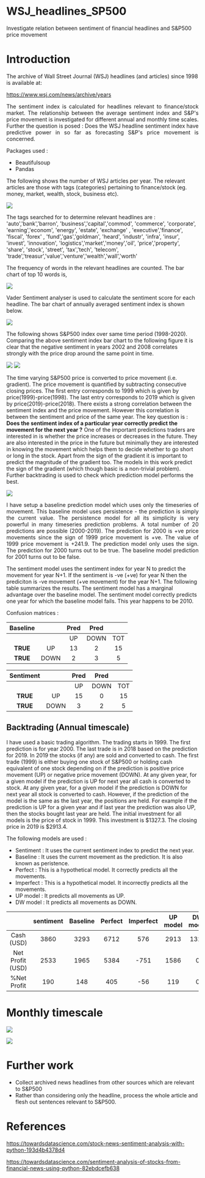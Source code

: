 # WSJ_headlines_SP500
Investigate relation between sentiment of financial headlines and S&amp;P500 price movement

# Introduction

The archive of Wall Street Journal (WSJ) headlines (and articles) since 1998 is available at:

https://www.wsj.com/news/archive/years

<p align="justify">
The sentiment index is calculated for headlines relevant to finance/stock market. The relationship between the average sentiment index and S&P's price movement is investigated for different annual and monthly time scales. Further the question is posed : Does the WSJ headline sentiment index have predictive power in so far as forecasting S&P's price movement is concerned.
</p>

Packages used :
* Beautifulsoup
* Pandas

The following shows the number of WSJ articles per year. The relevant articles are those with tags (categories) pertaining to finance/stock (eg. money, market, wealth, stock, business etc).

![](images/narticles_WSJ.png)

The tags searched for to determine relevant headlines are :
'auto','bank','barron', 'business','capital','commod', 'commerce', 'corporate', 'earning','econom', 'energy', 'estate',
'exchange' , 'executive','finance', 'fiscal', 'forex' , 'fund','gas','goldman', 'heard', 'industr', 'infra', 'insur', 'invest', 'innovation',
'logistics','market','money','oil', 'price','property', 'share', 'stock', 'street', 'tax','tech', 'telecom',
'trade','treasur','value','venture','wealth','wall','worth'


The frequency of words in the relevant headlines are counted. The bar chart of top 10 words is,

![](images/freq_topwords_headlines.png)

Vader Sentiment analyser is used to calculate the sentiment score for each headline. The bar chart of annually averaged sentiment index is shown below.

![](images/annual_WSJ_sentiment.png)

The following shows S&P500 index over same time period (1998-2020). Comparing the above sentiment index bar chart to the following figure it is clear that the negative sentiment in years 2002 and 2008 correlates strongly with the price drop around the same point in time.

![](images/SP500_daily_close.png)   ![](images/annual_average_sp500.png)


The time varying S&P500 price is converted to price movement (i.e. gradient). The price movement is quantified by subtracting consecutive closing prices. The first entry corresponds to 1999 which is given by price(1999)-price(1998). The last entry corresponds to 2019 which is given by price(2019)-price(2018). 
There exists a strong correlation between the sentiment index and the price movement. However this correlation is between the sentiment and price of the same year. The key question is : **Does the sentiment index of a particular year correctly predict the movement for the next year ?** One of the important predictions traders are interested in is whether the price increases or decreases in the future. They are also interested in the price in the future but minimally they are interested in knowing the movement which helps them to decide whether to go short or long in the stock. Apart from the sign of the gradient it is important to predict the magnitude of the gradient too. The models in this work predict the sign of the gradient (which though basic is a non-trivial problem). Further backtrading is used to check which prediction model performs the best.

![](images/sentiment_price.png) 

<p align="justify">
I have setup a baseline prediction model which uses only the timeseries of movement. This baseline model uses persistence - the prediction is simply the current value. The persistence model for all its simplicity is very powerful in many timeseries prediction problems. A total number of 20 predictions are possible (2000-2019). The prediction for 2000 is +ve price movements since the sign of 1999 price movement is +ve. The value of 1999 price movement is +241.9. The prediction model only uses the sign. The prediction for 2000 turns out to be true. The baseline model prediction for 2001 turns out to be false.

The sentiment model uses the sentiment index for year N to predict the movement for year N+1. If the sentiment is -ve (+ve) for year N then the prediciton is -ve movement (+ve movement) for the year N+1. The following table summarizes the results. The sentiment model has a marginal advantage over the baseline model. The sentiment model correctly predicts one year for which the baseline model fails. This year happens to be 2010.
</p>

Confusion matrices :

|Baseline |     |Pred|Pred |    | 
|:-------:|:---:|:--:|:--:|:--:|
|         |     | UP |DOWN|TOT | 
|**TRUE** |UP   | 13 |  2 |15  |
|**TRUE** |DOWN |  2 |  3 | 5  |

|Sentiment|     |Pred|Pred|    | 
|:-------:|:---:|:--:|:--:|:--:|
|         |     | UP |DOWN|TOT | 
|**TRUE** |UP   | 15 |  0 |15  |
|**TRUE** |DOWN |  3 |  2 | 5  |

## Backtrading (Annual timescale)

I have used a basic trading algorithm. The trading starts in 1999. The first prediction is for year 2000. The last trade is in 2018 based on the prediction for 2019. In 2019 the stocks (if any) are sold and converted to cash. The first trade (1999) is either buying one stock of S&P500 or holding cash equivalent of one stock depending on if the prediction is positive price movement (UP) or negative price movement (DOWN). At any given year, for a given model if the prediction is UP for next year all cash is converted to stock. At any given year, for a given model if the prediction is DOWN for next year all stock is converted to cash. However, if the prediction of the model is the same as the last year, the positions are held. For example if the prediction is UP for a given year and if last year the prediction was also UP, then the stocks bought last year are held. The initial investment for all models is the price of stock in 1999. This investment is $1327.3. The closing price in 2019 is $2913.4.

The following models are used :
* Sentiment : It uses the current sentiment index to predict the next year.
* Baseline :  It uses the current movement as the prediction. It is also known as peristence.
* Perfect  :  This is a hypothetical model. It correctly predicts all the movements.
* Imperfect : This is a hypothetical model. It incorrectly predicts all the movements.
* UP model : It predicts all movements as UP.
* DW model : It predicts all movements as DOWN.


|                 | sentiment |Baseline|Perfect | Imperfect | UP model | DW model |
|:---------------:|:---------:|:------:|:------:|:---------:|:--------:|:--------:|
|Cash   (USD)     | 3860      |  3293  | 6712   | 576       | 2913     | 1327     |
|Net Profit (USD) | 2533      |  1965  | 5384   | -751      | 1586     | 0        |
|%Net Profit      |  190      |  148   | 405    | -56       |  119     | 0        |




# Monthly timescale

![](images/monthly_sentiment.png) 

![](images/monthly_overlap.png) 



# Further work

* Collect archived news headlines from other sources which are relevant to S&P500
* Rather than considering only the headline, process the whole article and flesh out sentences relevant to S&P500.

# References
https://towardsdatascience.com/stock-news-sentiment-analysis-with-python-193d4b4378d4

https://towardsdatascience.com/sentiment-analysis-of-stocks-from-financial-news-using-python-82ebdcefb638
